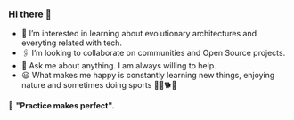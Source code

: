 ### Hi there 👋

- 🌱 I’m interested in learning about evolutionary architectures and everyting related with tech.
- 🖇️ I’m looking to collaborate on communities and Open Source projects.
- 💬 Ask me about anything. I am always willing to help.
- 😃 What makes me happy is constantly learning new things, enjoying nature and sometimes doing sports 🚵‍🏃🐕🍻

 🤘 **"Practice makes perfect".**
 
 
